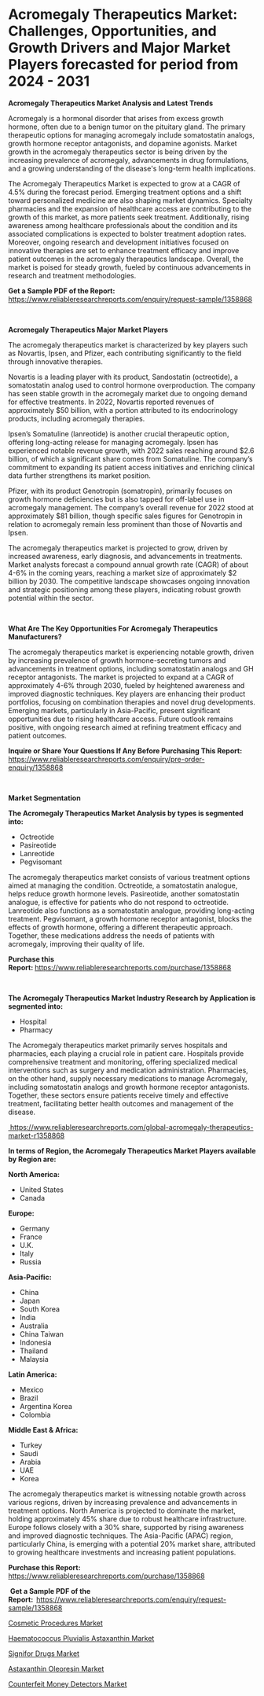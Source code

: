 <p><h1>Acromegaly Therapeutics Market: Challenges, Opportunities, and Growth Drivers and Major Market Players forecasted for period from 2024 - 2031</h1></p><p><strong>Acromegaly Therapeutics Market Analysis and Latest Trends</strong></p>
<p><p>Acromegaly is a hormonal disorder that arises from excess growth hormone, often due to a benign tumor on the pituitary gland. The primary therapeutic options for managing acromegaly include somatostatin analogs, growth hormone receptor antagonists, and dopamine agonists. Market growth in the acromegaly therapeutics sector is being driven by the increasing prevalence of acromegaly, advancements in drug formulations, and a growing understanding of the disease's long-term health implications. </p><p>The Acromegaly Therapeutics Market is expected to grow at a CAGR of 4.5% during the forecast period. Emerging treatment options and a shift toward personalized medicine are also shaping market dynamics. Specialty pharmacies and the expansion of healthcare access are contributing to the growth of this market, as more patients seek treatment. Additionally, rising awareness among healthcare professionals about the condition and its associated complications is expected to bolster treatment adoption rates. Moreover, ongoing research and development initiatives focused on innovative therapies are set to enhance treatment efficacy and improve patient outcomes in the acromegaly therapeutics landscape. Overall, the market is poised for steady growth, fueled by continuous advancements in research and treatment methodologies.</p></p>
<p><strong>Get a Sample PDF of the Report:&nbsp;</strong> <a href="https://www.reliableresearchreports.com/enquiry/request-sample/1358868">https://www.reliableresearchreports.com/enquiry/request-sample/1358868</a></p>
<p>&nbsp;</p>
<p><strong>Acromegaly Therapeutics Major Market Players</strong></p>
<p><p>The acromegaly therapeutics market is characterized by key players such as Novartis, Ipsen, and Pfizer, each contributing significantly to the field through innovative therapies. </p><p>Novartis is a leading player with its product, Sandostatin (octreotide), a somatostatin analog used to control hormone overproduction. The company has seen stable growth in the acromegaly market due to ongoing demand for effective treatments. In 2022, Novartis reported revenues of approximately $50 billion, with a portion attributed to its endocrinology products, including acromegaly therapies.</p><p>Ipsen’s Somatuline (lanreotide) is another crucial therapeutic option, offering long-acting release for managing acromegaly. Ipsen has experienced notable revenue growth, with 2022 sales reaching around $2.6 billion, of which a significant share comes from Somatuline. The company’s commitment to expanding its patient access initiatives and enriching clinical data further strengthens its market position.</p><p>Pfizer, with its product Genotropin (somatropin), primarily focuses on growth hormone deficiencies but is also tapped for off-label use in acromegaly management. The company’s overall revenue for 2022 stood at approximately $81 billion, though specific sales figures for Genotropin in relation to acromegaly remain less prominent than those of Novartis and Ipsen.</p><p>The acromegaly therapeutics market is projected to grow, driven by increased awareness, early diagnosis, and advancements in treatments. Market analysts forecast a compound annual growth rate (CAGR) of about 4-6% in the coming years, reaching a market size of approximately $2 billion by 2030. The competitive landscape showcases ongoing innovation and strategic positioning among these players, indicating robust growth potential within the sector.</p></p>
<p>&nbsp;</p>
<p><strong>What Are The Key Opportunities For Acromegaly Therapeutics Manufacturers?</strong></p>
<p><p>The acromegaly therapeutics market is experiencing notable growth, driven by increasing prevalence of growth hormone-secreting tumors and advancements in treatment options, including somatostatin analogs and GH receptor antagonists. The market is projected to expand at a CAGR of approximately 4-6% through 2030, fueled by heightened awareness and improved diagnostic techniques. Key players are enhancing their product portfolios, focusing on combination therapies and novel drug developments. Emerging markets, particularly in Asia-Pacific, present significant opportunities due to rising healthcare access. Future outlook remains positive, with ongoing research aimed at refining treatment efficacy and patient outcomes.</p></p>
<p><strong>Inquire or Share Your Questions If Any Before Purchasing This Report:</strong> <a href="https://www.reliableresearchreports.com/enquiry/pre-order-enquiry/1358868">https://www.reliableresearchreports.com/enquiry/pre-order-enquiry/1358868</a></p>
<p>&nbsp;</p>
<p><strong>Market Segmentation</strong></p>
<p><strong>The Acromegaly Therapeutics Market Analysis by types is segmented into:</strong></p>
<p><ul><li>Octreotide</li><li>Pasireotide</li><li>Lanreotide</li><li>Pegvisomant</li></ul></p>
<p><p>The acromegaly therapeutics market consists of various treatment options aimed at managing the condition. Octreotide, a somatostatin analogue, helps reduce growth hormone levels. Pasireotide, another somatostatin analogue, is effective for patients who do not respond to octreotide. Lanreotide also functions as a somatostatin analogue, providing long-acting treatment. Pegvisomant, a growth hormone receptor antagonist, blocks the effects of growth hormone, offering a different therapeutic approach. Together, these medications address the needs of patients with acromegaly, improving their quality of life.</p></p>
<p><strong>Purchase this Report:&nbsp;</strong><a href="https://www.reliableresearchreports.com/purchase/1358868">https://www.reliableresearchreports.com/purchase/1358868</a></p>
<p>&nbsp;</p>
<p><strong>The Acromegaly Therapeutics Market Industry Research by Application is segmented into:</strong></p>
<p><ul><li>Hospital</li><li>Pharmacy</li></ul></p>
<p><p>The Acromegaly therapeutics market primarily serves hospitals and pharmacies, each playing a crucial role in patient care. Hospitals provide comprehensive treatment and monitoring, offering specialized medical interventions such as surgery and medication administration. Pharmacies, on the other hand, supply necessary medications to manage Acromegaly, including somatostatin analogs and growth hormone receptor antagonists. Together, these sectors ensure patients receive timely and effective treatment, facilitating better health outcomes and management of the disease.</p></p>
<p><a href="https://www.reliableresearchreports.com/global-acromegaly-therapeutics-market-r1358868">&nbsp;https://www.reliableresearchreports.com/global-acromegaly-therapeutics-market-r1358868</a></p>
<p><strong>In terms of Region, the Acromegaly Therapeutics Market Players available by Region are:</strong></p>
<p>
    <p> <strong> North America: </strong>
        <ul>
            <li>United States</li>
            <li>Canada</li>
        </ul>
        </p> 
    <p> <strong> Europe: </strong>
        <ul>
            <li>Germany</li>
            <li>France</li>
            <li>U.K.</li>
            <li>Italy</li>
            <li>Russia</li>
        </ul>
        </p> 
    <p> <strong> Asia-Pacific: </strong>
        <ul>
            <li>China</li>
            <li>Japan</li>
            <li>South Korea</li>
            <li>India</li>
            <li>Australia</li>
            <li>China Taiwan</li>
            <li>Indonesia</li>
            <li>Thailand</li>
            <li>Malaysia</li>
        </ul>
        </p> 
    <p> <strong> Latin America: </strong>
        <ul>
            <li>Mexico</li>
            <li>Brazil</li>
            <li>Argentina Korea</li>
            <li>Colombia</li>
        </ul>
        </p> 
    <p> <strong> Middle East & Africa: </strong>
        <ul>
            <li>Turkey</li>
            <li>Saudi</li>
            <li>Arabia</li>
            <li>UAE</li>
            <li>Korea</li>
        </ul>
    </p>
    </p>
<p><p>The acromegaly therapeutics market is witnessing notable growth across various regions, driven by increasing prevalence and advancements in treatment options. North America is projected to dominate the market, holding approximately 45% share due to robust healthcare infrastructure. Europe follows closely with a 30% share, supported by rising awareness and improved diagnostic techniques. The Asia-Pacific (APAC) region, particularly China, is emerging with a potential 20% market share, attributed to growing healthcare investments and increasing patient populations.</p></p>
<p><strong>Purchase this Report: </strong><a href="https://www.reliableresearchreports.com/purchase/1358868">https://www.reliableresearchreports.com/purchase/1358868</a></p>
<p>&nbsp;<strong>Get a Sample PDF of the Report:&nbsp;&nbsp;</strong><a href="https://www.reliableresearchreports.com/enquiry/request-sample/1358868">https://www.reliableresearchreports.com/enquiry/request-sample/1358868</a></p>
<p><strong></strong></p>
<p><p><a href="https://www.linkedin.com/pulse/what-emerging-market-trends-cosmetic-procedures-detailed-oftje?trackingId=ey5yD8moRVSvijT%2FBmcSEQ%3D%3D">Cosmetic Procedures Market</a></p><p><a href="https://issuu.com/reportprime-2/docs/haematococcus-pluvialis-astaxanthin_b86e0ee8477ab1">Haematococcus Pluvialis Astaxanthin Market</a></p><p><a href="https://github.com/LacThu1/Market-Research-Report-List-1/blob/main/signifor-drugs-market.md">Signifor Drugs Market</a></p><p><a href="https://issuu.com/reportprime-2/docs/astaxanthin-oleoresin-market-size-2_2b896aa0d4b3aa">Astaxanthin Oleoresin Market</a></p><p><a href="https://www.linkedin.com/pulse/future-innovation-global-counterfeit-money-detectors-market-growth-oagaf?trackingId=P%2FShlxz8QW2I0BUHarDEQQ%3D%3D">Counterfeit Money Detectors Market</a></p></p>